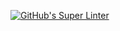[![GitHub's Super Linter](https://github.com/CarolynWP/Assign-03-PHP-MovieCalculator/actions/workflows/main.yml/badge.svg)](https://github.com/CarolynWP/Assign-03-PHP-MovieCalculator/actions)